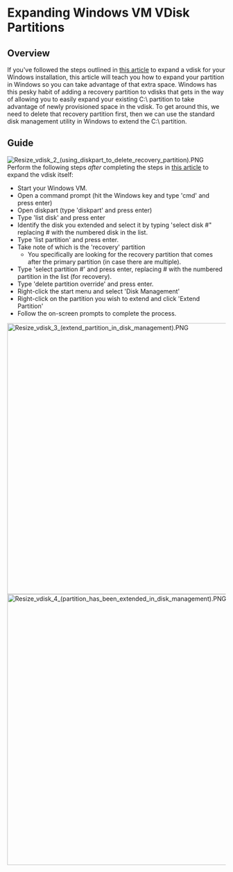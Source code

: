 # Expanding Windows VM VDisk Partitions

## Overview

If you've followed the steps outlined in [this
article](/unraid-os/manual/vm-management.md#expanding-a-vdisk) to expand a
vdisk for your Windows installation, this article will teach you how to
expand your partition in Windows so you can take advantage of that extra
space. Windows has this pesky habit of adding a recovery partition to
vdisks that gets in the way of allowing you to easily expand your
existing C:\\ partition to take advantage of newly provisioned space in
the vdisk. To get around this, we need to delete that recovery partition
first, then we can use the standard disk management utility in Windows
to extend the C:\\ partition.

## Guide

![](</docs/legacy/Resize_vdisk_2_(using_diskpart_to_delete_recovery_partition).PNG> "Resize_vdisk_2_(using_diskpart_to_delete_recovery_partition).PNG")
Perform the following steps _after_ completing the steps in [this
article](/unraid-os/manual/vm-management.md#expanding-a-vdisk) to expand
the vdisk itself:

- Start your Windows VM.
- Open a command prompt (hit the Windows key and type 'cmd' and press
  enter)
- Open diskpart (type 'diskpart' and press enter)
- Type 'list disk' and press enter
- Identify the disk you extended and select it by typing 'select disk
  \#" replacing \# with the numbered disk in the list.
- Type 'list partition' and press enter.
- Take note of which is the 'recovery' partition
  - You specifically are looking for the recovery partition that comes
    after the primary partition (in case there are multiple).
- Type 'select partition \#' and press enter, replacing \# with the
  numbered partition in the list (for recovery).
- Type 'delete partition override' and press enter.
- Right-click the start menu and select 'Disk Management'
- Right-click on the partition you wish to extend and click 'Extend
  Partition'
- Follow the on-screen prompts to complete the process.

<img src="/docs/legacy/Resize_vdisk_3_(extend_partition_in_disk_management).PNG"
title="Resize_vdisk_3_(extend_partition_in_disk_management).PNG"
width="625"
alt="Resize_vdisk_3_(extend_partition_in_disk_management).PNG" /> <img
src="Resize_vdisk_4_(partition_has_been_extended_in_disk_management).PNG"
title="Resize_vdisk_4_(partition_has_been_extended_in_disk_management).PNG"
width="625"
alt="Resize_vdisk_4_(partition_has_been_extended_in_disk_management).PNG" />
